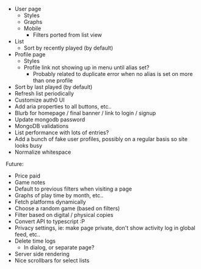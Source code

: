 - User page
  - Styles
  - Graphs
  - Mobile
    - Filters ported from list view
- List
  - Sort by recently played (by default)
- Profile page
  - Styles
  - Profile link not showing up in menu until alias set?
    - Probably related to duplicate error when no alias is set on more than one profile
- Sort by last played (by default)
- Refresh list periodically
- Customize auth0 UI
- Add aria properties to all buttons, etc..
- Blurb for homepage / final banner / link to login / signup
- Update mongodb password
- MongoDB validations
- List performance with lots of entries?
- Add a bunch of fake user profiles, possibly on a regular basis so site looks busy
- Normalize whitespace

Future:

- Price paid
- Game notes
- Default to previous filters when visiting a page
- Graphs of play time by month, etc..
- Fetch platforms dynamically
- Choose a random game (based on filters)
- Filter based on digital / physical copies
- Convert API to typescript :P
- Privacy settings, ie: make page private, don't show activity log in global feed, etc..
- Delete time logs
  - In dialog, or separate page?
- Server side rendering
- Nice scrollbars for select lists